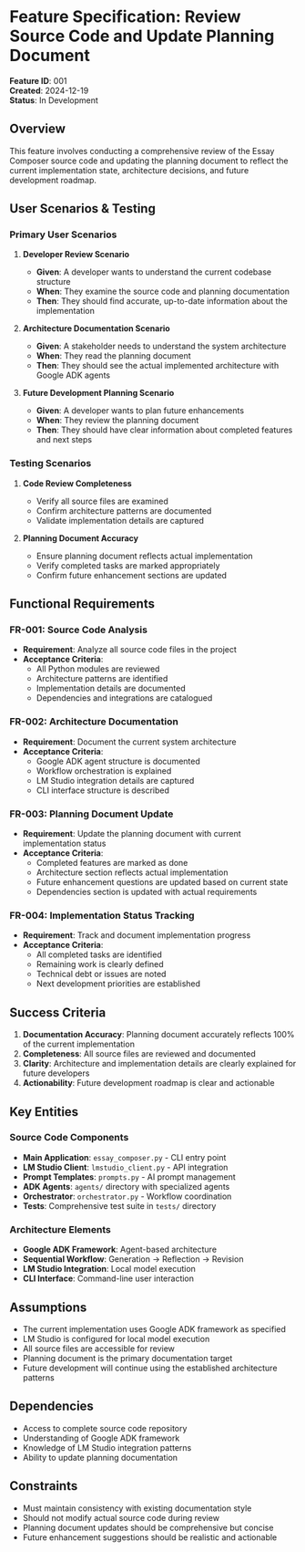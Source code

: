 # Feature Specification: Review Source Code and Update Planning Document

**Feature ID**: 001  
**Created**: 2024-12-19  
**Status**: In Development  

## Overview

This feature involves conducting a comprehensive review of the Essay Composer source code and updating the planning document to reflect the current implementation state, architecture decisions, and future development roadmap.

## User Scenarios & Testing

### Primary User Scenarios

1. **Developer Review Scenario**
   - **Given**: A developer wants to understand the current codebase structure
   - **When**: They examine the source code and planning documentation
   - **Then**: They should find accurate, up-to-date information about the implementation

2. **Architecture Documentation Scenario**
   - **Given**: A stakeholder needs to understand the system architecture
   - **When**: They read the planning document
   - **Then**: They should see the actual implemented architecture with Google ADK agents

3. **Future Development Planning Scenario**
   - **Given**: A developer wants to plan future enhancements
   - **When**: They review the planning document
   - **Then**: They should have clear information about completed features and next steps

### Testing Scenarios

1. **Code Review Completeness**
   - Verify all source files are examined
   - Confirm architecture patterns are documented
   - Validate implementation details are captured

2. **Planning Document Accuracy**
   - Ensure planning document reflects actual implementation
   - Verify completed tasks are marked appropriately
   - Confirm future enhancement sections are updated

## Functional Requirements

### FR-001: Source Code Analysis
- **Requirement**: Analyze all source code files in the project
- **Acceptance Criteria**: 
  - All Python modules are reviewed
  - Architecture patterns are identified
  - Implementation details are documented
  - Dependencies and integrations are catalogued

### FR-002: Architecture Documentation
- **Requirement**: Document the current system architecture
- **Acceptance Criteria**:
  - Google ADK agent structure is documented
  - Workflow orchestration is explained
  - LM Studio integration details are captured
  - CLI interface structure is described

### FR-003: Planning Document Update
- **Requirement**: Update the planning document with current implementation status
- **Acceptance Criteria**:
  - Completed features are marked as done
  - Architecture section reflects actual implementation
  - Future enhancement questions are updated based on current state
  - Dependencies section is updated with actual requirements

### FR-004: Implementation Status Tracking
- **Requirement**: Track and document implementation progress
- **Acceptance Criteria**:
  - All completed tasks are identified
  - Remaining work is clearly defined
  - Technical debt or issues are noted
  - Next development priorities are established

## Success Criteria

1. **Documentation Accuracy**: Planning document accurately reflects 100% of the current implementation
2. **Completeness**: All source files are reviewed and documented
3. **Clarity**: Architecture and implementation details are clearly explained for future developers
4. **Actionability**: Future development roadmap is clear and actionable

## Key Entities

### Source Code Components
- **Main Application**: `essay_composer.py` - CLI entry point
- **LM Studio Client**: `lmstudio_client.py` - API integration
- **Prompt Templates**: `prompts.py` - AI prompt management
- **ADK Agents**: `agents/` directory with specialized agents
- **Orchestrator**: `orchestrator.py` - Workflow coordination
- **Tests**: Comprehensive test suite in `tests/` directory

### Architecture Elements
- **Google ADK Framework**: Agent-based architecture
- **Sequential Workflow**: Generation → Reflection → Revision
- **LM Studio Integration**: Local model execution
- **CLI Interface**: Command-line user interaction

## Assumptions

- The current implementation uses Google ADK framework as specified
- LM Studio is configured for local model execution
- All source files are accessible for review
- Planning document is the primary documentation target
- Future development will continue using the established architecture patterns

## Dependencies

- Access to complete source code repository
- Understanding of Google ADK framework
- Knowledge of LM Studio integration patterns
- Ability to update planning documentation

## Constraints

- Must maintain consistency with existing documentation style
- Should not modify actual source code during review
- Planning document updates should be comprehensive but concise
- Future enhancement suggestions should be realistic and actionable

